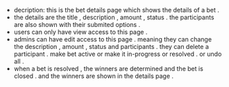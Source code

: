 - decription: this is the bet details page which shows the details of a bet .
- the details are the title , description , amount , status . the participants are also shown with their submited options .
- users can only have view access to this page .
- admins can have edit access to this page . meaning they can change the description , amount , status and participants . they can delete a participant . make bet active or make it in-progress or resolved . or undo all .
- when a bet is resolved , the winners are determined and the bet is closed . and the winners are shown in the details page .
